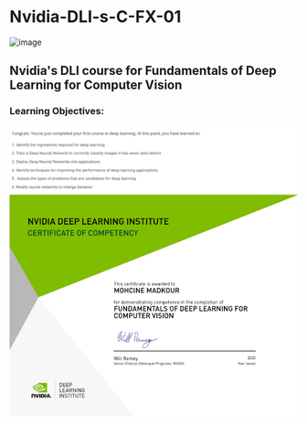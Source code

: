# Nvidia-DLI-s-C-FX-01
![image](https://user-images.githubusercontent.com/12884292/42420933-ee53e8aa-82ea-11e8-92f1-f9d3232aeda0.png)
## Nvidia's DLI course for Fundamentals of Deep Learning for Computer Vision
### Learning Objectives:
![image](https://github.com/mohcinemadkour/Nvidia-DLI-s-C-FX-01/blob/master/Accomplishment.PNG)
![image](https://github.com/mohcinemadkour/Nvidia-DLI-s-C-FX-01/blob/master/certifcation.PNG)

